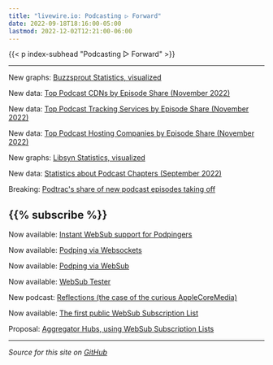 ```yaml
---
title: "livewire.io: Podcasting ▷ Forward"
date: 2022-09-18T18:16:00-05:00
lastmod: 2022-12-02T12:21:00-06:00
---
```


{{< p index-subhead "Podcasting ▷ Forward" >}}

---

New graphs: [Buzzsprout Statistics, visualized](/buzzsprout-stats-visualized)

New data: [Top Podcast CDNs by Episode Share (November 2022)](/podcast-cdns-by-episode-share)

New data: [Top Podcast Tracking Services by Episode Share (November 2022)](/podcast-trackers-by-episode-share)

New data: [Top Podcast Hosting Companies by Episode Share (November 2022)](/podcast-hosts-by-episode-share)

New graphs: [Libsyn Statistics, visualized](/libsyn-stats-visualized)

New data: [Statistics about Podcast Chapters (September 2022)](/podcast-chapters-stats)

Breaking: [Podtrac's share of new podcast episodes taking off](/podtrac-share-of-new-episodes-taking-off)

{{% subscribe %}}
---

Now available: [Instant WebSub support for Podpingers](/instant-websub-for-podpingers)

Now available: [Podping via Websockets](/podping-via-websockets)

Now available: [Podping via WebSub](/podping-via-websub)

Now available: [WebSub Tester](/websub-tester)

New podcast: [Reflections (the case of the curious AppleCoreMedia)](/new-podcast-reflections)

Now available: [The first public WebSub Subscription List](/first-public-subscription-list)

Proposal: [Aggregator Hubs, using WebSub Subscription Lists](/aggregator-hubs)

---

*Source for this site on [GitHub](https://github.com/skymethod/livewire-web)*
